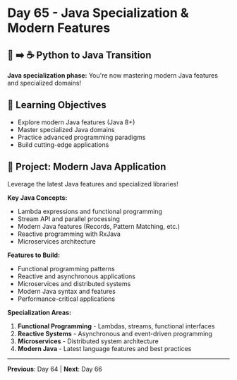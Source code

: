 # Day 65 - Java Specialization & Modern Features

## 🐍 ➡️ ☕ Python to Java Transition

**Java specialization phase:** You're now mastering modern Java features and specialized domains!

## 🎯 Learning Objectives
- Explore modern Java features (Java 8+)
- Master specialized Java domains
- Practice advanced programming paradigms
- Build cutting-edge applications

## 🚀 Project: Modern Java Application
Leverage the latest Java features and specialized libraries!

**Key Java Concepts:**
- Lambda expressions and functional programming
- Stream API and parallel processing
- Modern Java features (Records, Pattern Matching, etc.)
- Reactive programming with RxJava
- Microservices architecture

**Features to Build:**
- Functional programming patterns
- Reactive and asynchronous applications
- Microservices and distributed systems
- Modern Java syntax and features
- Performance-critical applications

**Specialization Areas:**
1. **Functional Programming** - Lambdas, streams, functional interfaces
2. **Reactive Systems** - Asynchronous and event-driven programming
3. **Microservices** - Distributed system architecture
4. **Modern Java** - Latest language features and best practices

---
**Previous**: Day 64 | **Next**: Day 66
